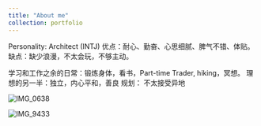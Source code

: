 ```yaml
---
title: "About me"
collection: portfolio
---
```

Personality: Architect (INTJ)
优点：耐心、勤奋、心思细腻、脾气不错、体贴。
缺点：缺少浪漫，不太会玩，不够主动。

学习和工作之余的日常：锻炼身体，看书，Part-time Trader, hiking，冥想。
理想的另一半：独立，内心平和，善良
规划：
不太接受异地

![IMG_0638](https://user-images.githubusercontent.com/21980320/185765623-0fbd4c09-bc7e-412a-9249-b6c69251db3a.JPG)

![IMG_9433](https://user-images.githubusercontent.com/21980320/185764637-16725daf-bae4-48b6-937f-502b2252454b.JPG)
